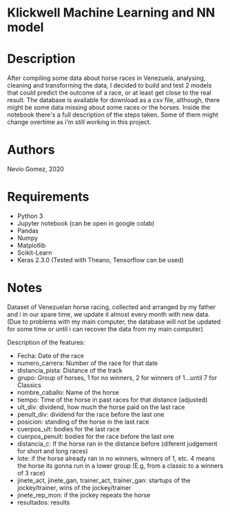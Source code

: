 
Klickwell Machine Learning and NN model
=======================================

Description
===========

After compiling some data about horse races in Venezuela, analysing, cleaning and transforming the data, I decided to build and test 2 models that could predict the outcome of a race, or at least get close to the real result. The database is available for download as a csv file, although, there might be some data missing about some races or the horses. Inside the notebook there's a full description of the steps taken. Some of them might change overtime as i'm still working in this project.

Authors
=======

Nevio Gomez, 2020

Requirements
============

* Python 3
* Jupyter notebook (can be open in google colab)
* Pandas
* Numpy
* Matplotlib
* Scikit-Learn
* Keras 2.3.0 (Tested with Theano, Tensorflow can be used)

Notes
=====

Dataset of Venezuelan horse racing, collected and arranged by my father and i in our spare time, we update it almost every month with new data. (Due to problems with my main computer, the database will not be updated for some time or until i can recover the data from my main computer)

Description of the features:
- Fecha: Date of the race 
- numero_carrera: Number of the race for that date
- distancia_pista: Distance of the track
- grupo: Group of horses, 1 for no winners, 2 for winners of 1...until 7 for Classics
- nombre_caballo: Name of the horse
- tiempo: Time of the horse in past races for that distance (adjusted)
- ult_div: dividend, how much the horse paid on the last race
- penult_div: dividend for the race before the last one
- posicion: standing of the horse in the last race
- cuerpos_ult: bodies for the last race
- cuerpos_penult: bodies for the race before the last one
- distancia_c: If the horse ran in the distance before (diferent judgement for short and long races)
- lote: if the horse already ran in no winners, winners of 1, etc. 4 means the horse its gonna run in a lower group
(E.g, from a classic to a winners of 3 race)
- jinete_act, jinete_gan, trainer_act, trainer_gan: startups of the jockey/trainer, wins of the jockey/trainer
- jinete_rep_mon: if the jockey repeats the horse
- resultados: results
